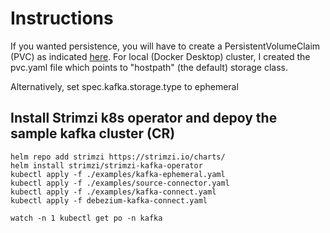 # Instructions 

If you wanted persistence, you will have to create a PersistentVolumeClaim (PVC) as indicated [here](https://strimzi.io/2019/02/28/resizing-persistent-volumes.html). For local (Docker Desktop) cluster, I created the pvc.yaml file which points to "hostpath" (the default) storage class.

Alternatively, set spec.kafka.storage.type to ephemeral

## Install Strimzi k8s operator and depoy the sample kafka cluster (CR)

```
helm repo add strimzi https://strimzi.io/charts/
helm install strimzi/strimzi-kafka-operator
kubectl apply -f ./examples/kafka-ephemeral.yaml
kubectl apply -f ./examples/source-connector.yaml
kubectl apply -f ./examples/kafka-connect.yaml
kubectl apply -f debezium-kafka-connect.yaml

watch -n 1 kubectl get po -n kafka
```

